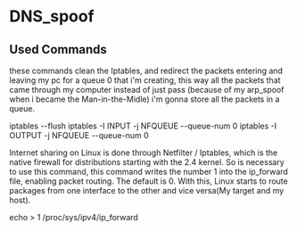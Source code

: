 # DNS_spoof

## Used Commands

these commands clean the Iptables, and redirect the packets entering and leaving my pc for a queue 0 that i'm creating, this way all the packets that came through my computer instead of just pass (because of my arp_spoof when i became the Man-in-the-Midle) i'm gonna store all the packets in a queue.  

iptables --flush
iptables -I INPUT -j NFQUEUE --queue-num  0
iptables -I OUTPUT -j NFQUEUE --queue-num  0

Internet sharing on Linux is done through Netfilter / Iptables, which is the native firewall for distributions starting with the 2.4 kernel. So is necessary to use this command, this command writes the number 1 into the ip_forward file, enabling packet routing. The default is 0. With this, Linux starts to route packages from one interface to the other and vice versa(My target and my host).

echo > 1 /proc/sys/ipv4/ip_forward


